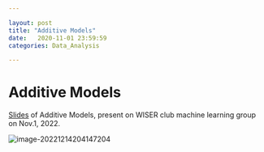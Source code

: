 ```yaml
---

layout: post
title: "Additive Models"
date:   2020-11-01 23:59:59
categories: Data_Analysis

---
```


# Additive Models

[Slides]({{site.baseurl}}/assets/AM_slides.pdf) of Additive Models, present on WISER club machine learning group on Nov.1, 2022.



![image-20221214204147204](https://picgo-zihan.oss-cn-hangzhou.aliyuncs.com/Pic/202212142041003.png)